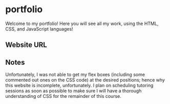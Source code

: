 # portfolio

Welcome to my portfolio! Here you will see all my work, using the HTML, CSS, and JavaScript languages!

## Website URL

## Notes

Unfortunately, I was not able to get my flex boxes (including some commented out ones on the CSS code) at the desired positions; hence why this website is incomplete, unfortunately. I plan on scheduling tutoring sessions as soon as possible to make sure I will have a thorough understanding of CSS for the remainder of this course.